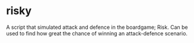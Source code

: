 # risky
 A script that simulated attack and defence in the boardgame; Risk. Can be used to find how great the chance of winning an attack-defence scenario.
